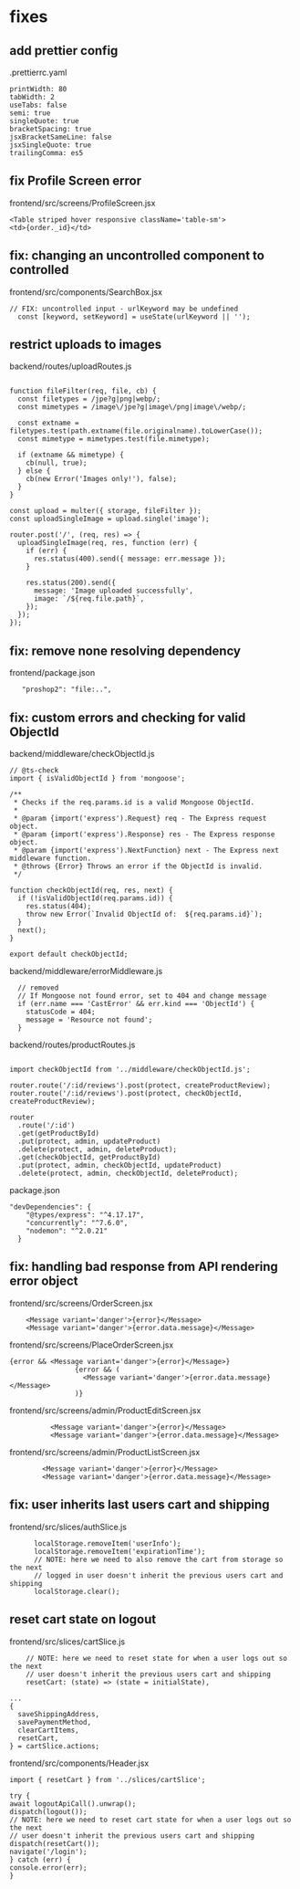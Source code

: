 # fixes

## add prettier config

.prettierrc.yaml

```
printWidth: 80
tabWidth: 2
useTabs: false
semi: true
singleQuote: true
bracketSpacing: true
jsxBracketSameLine: false
jsxSingleQuote: true
trailingComma: es5
```

## fix Profile Screen error

frontend/src/screens/ProfileScreen.jsx

```
<Table striped hover responsive className='table-sm'>
<td>{order._id}</td>
```

## fix: changing an uncontrolled component to controlled

frontend/src/components/SearchBox.jsx

```
// FIX: uncontrolled input - urlKeyword may be undefined
  const [keyword, setKeyword] = useState(urlKeyword || '');
```

## restrict uploads to images

backend/routes/uploadRoutes.js

```

function fileFilter(req, file, cb) {
  const filetypes = /jpe?g|png|webp/;
  const mimetypes = /image\/jpe?g|image\/png|image\/webp/;

  const extname = filetypes.test(path.extname(file.originalname).toLowerCase());
  const mimetype = mimetypes.test(file.mimetype);

  if (extname && mimetype) {
    cb(null, true);
  } else {
    cb(new Error('Images only!'), false);
  }
}

const upload = multer({ storage, fileFilter });
const uploadSingleImage = upload.single('image');

router.post('/', (req, res) => {
  uploadSingleImage(req, res, function (err) {
    if (err) {
      res.status(400).send({ message: err.message });
    }

    res.status(200).send({
      message: 'Image uploaded successfully',
      image: `/${req.file.path}`,
    });
  });
});
```

## fix: remove none resolving dependency

frontend/package.json

```
   "proshop2": "file:..",
```

## fix: custom errors and checking for valid ObjectId

backend/middleware/checkObjectId.js

```
// @ts-check
import { isValidObjectId } from 'mongoose';

/**
 * Checks if the req.params.id is a valid Mongoose ObjectId.
 *
 * @param {import('express').Request} req - The Express request object.
 * @param {import('express').Response} res - The Express response object.
 * @param {import('express').NextFunction} next - The Express next middleware function.
 * @throws {Error} Throws an error if the ObjectId is invalid.
 */

function checkObjectId(req, res, next) {
  if (!isValidObjectId(req.params.id)) {
    res.status(404);
    throw new Error(`Invalid ObjectId of:  ${req.params.id}`);
  }
  next();
}

export default checkObjectId;
```

backend/middleware/errorMiddleware.js

```
  // removed
  // If Mongoose not found error, set to 404 and change message
  if (err.name === 'CastError' && err.kind === 'ObjectId') {
    statusCode = 404;
    message = 'Resource not found';
  }
```

backend/routes/productRoutes.js

```

import checkObjectId from '../middleware/checkObjectId.js';

router.route('/:id/reviews').post(protect, createProductReview);
router.route('/:id/reviews').post(protect, checkObjectId, createProductReview);

router
  .route('/:id')
  .get(getProductById)
  .put(protect, admin, updateProduct)
  .delete(protect, admin, deleteProduct);
  .get(checkObjectId, getProductById)
  .put(protect, admin, checkObjectId, updateProduct)
  .delete(protect, admin, checkObjectId, deleteProduct);

```

package.json

```
"devDependencies": {
    "@types/express": "^4.17.17",
    "concurrently": "^7.6.0",
    "nodemon": "^2.0.21"
  }
```

## fix: handling bad response from API rendering error object

frontend/src/screens/OrderScreen.jsx

```
    <Message variant='danger'>{error}</Message>
    <Message variant='danger'>{error.data.message}</Message>
```

frontend/src/screens/PlaceOrderScreen.jsx

```
{error && <Message variant='danger'>{error}</Message>}
                {error && (
                  <Message variant='danger'>{error.data.message}</Message>
                )}
```

frontend/src/screens/admin/ProductEditScreen.jsx

```
          <Message variant='danger'>{error}</Message>
          <Message variant='danger'>{error.data.message}</Message>
```

frontend/src/screens/admin/ProductListScreen.jsx

```
        <Message variant='danger'>{error}</Message>
        <Message variant='danger'>{error.data.message}</Message>

```

## fix: user inherits last users cart and shipping

frontend/src/slices/authSlice.js

```
      localStorage.removeItem('userInfo');
      localStorage.removeItem('expirationTime');
      // NOTE: here we need to also remove the cart from storage so the next
      // logged in user doesn't inherit the previous users cart and shipping
      localStorage.clear();
```

## reset cart state on logout

frontend/src/slices/cartSlice.js

```
    // NOTE: here we need to reset state for when a user logs out so the next
    // user doesn't inherit the previous users cart and shipping
    resetCart: (state) => (state = initialState),

...
{
  saveShippingAddress,
  savePaymentMethod,
  clearCartItems,
  resetCart,
} = cartSlice.actions;
```

frontend/src/components/Header.jsx

```
import { resetCart } from '../slices/cartSlice';

try {
await logoutApiCall().unwrap();
dispatch(logout());
// NOTE: here we need to reset cart state for when a user logs out so the next
// user doesn't inherit the previous users cart and shipping
dispatch(resetCart());
navigate('/login');
} catch (err) {
console.error(err);
}

```
